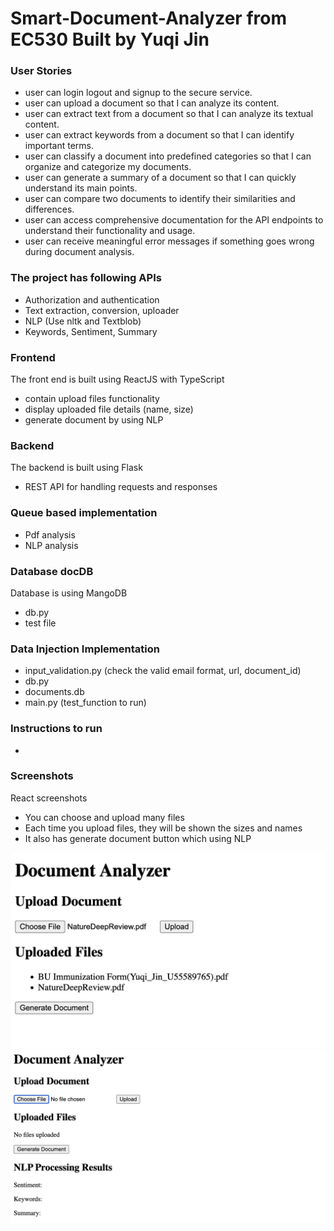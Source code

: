 # Smart-Document-Analyzer from EC530 Built by Yuqi Jin

### User Stories
* user can login logout and signup to the secure service.
* user can upload a document so that I can analyze its content.
* user can extract text from a document so that I can analyze its textual content.
* user can extract keywords from a document so that I can identify important terms.
* user can classify a document into predefined categories so that I can organize and categorize my documents.
* user can generate a summary of a document so that I can quickly understand its main points.
* user can compare two documents to identify their similarities and differences.
* user can access comprehensive documentation for the API endpoints to understand their functionality and usage.
* user can receive meaningful error messages if something goes wrong during document analysis.

### The project has following APIs
* Authorization and authentication
* Text extraction, conversion, uploader
* NLP (Use nltk and Textblob)
* Keywords, Sentiment, Summary
  
### Frontend
The front end is built using ReactJS with TypeScript
* contain upload files functionality 
* display uploaded file details (name, size)
* generate document by using NLP

### Backend
The backend is built using Flask
* REST API for handling requests and responses

### Queue based implementation
* Pdf analysis
* NLP analysis

### Database docDB
Database is using MangoDB
* db.py
* test file 

### Data Injection Implementation
* input_validation.py (check the valid email format, url, document_id)
* db.py
* documents.db
* main.py (test_function to run)

### Instructions to run 
*

### Screenshots 
React screenshots
* You can choose and upload many files
* Each time you upload files, they will be shown the sizes and names
* It also has generate document button which using NLP
<img src="Screenshot 2024-05-03 at 10.27.01 PM.png">
<img src="Screenshot 2024-05-03 at 10.50.20 PM.png">
